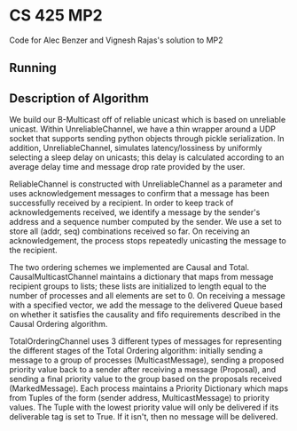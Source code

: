 # CS 425 MP2

Code for Alec Benzer and Vignesh Rajas's solution to MP2

## Running

## Description of Algorithm

We build our B-Multicast off of reliable unicast which is based on unreliable unicast. Within UnreliableChannel, we have a thin wrapper around a UDP socket that supports 
sending python objects through pickle serialization. In addition, UnreliableChannel, simulates latency/lossiness by uniformly selecting a sleep delay on unicasts; this delay
is calculated according to an average delay time and message drop rate provided by the user.

ReliableChannel is constructed with UnreliableChannel as a parameter and uses acknowledgement messages to confirm that a message has been successfully received by a recipient. 
In order to keep track of acknowledgements received, we identify a message by the sender's address and a sequence number computed by the sender. We use a set to store all 
(addr, seq) combinations received so far. On receiving an acknowledgement, the process stops repeatedly unicasting the message to the recipient.

The two ordering schemes we implemented are Causal and Total. CausalMulticastChannel maintains a dictionary that maps from message recipient groups to lists; these lists are 
initialized to length equal to the number of processes and all elements are set to 0. On receiving a message with a specified vector, we add the message to the delivered Queue based 
on whether it satisfies the causality and fifo requirements described in the Causal Ordering algorithm. 

TotalOrderingChannel uses 3 different types of messages for representing the different stages of the Total Ordering algorithm: initially sending a message to a group of processes (MulticastMessage),
sending a proposed priority value back to a sender after receiving a message (Proposal), and sending a final priority value to the group based on the proposals received (MarkedMessage). Each process maintains
a Priority Dictionary which maps from Tuples of the form (sender address, MulticastMessage) to priority values. The Tuple with the lowest priority value will only be delivered if its deliverable
tag is set to True. If it isn't, then no message will be delivered.
